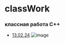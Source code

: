 # classWork
### классная работа С++
- [13.02.24](13.02.2024)
![image](https://github.com/rugliko/classWorkcpp/assets/159914751/4b11f193-e0c1-4fd5-86b9-736e300cf251)
